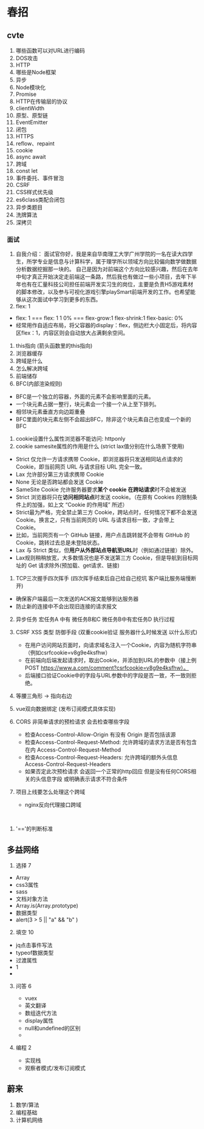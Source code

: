 # 春招

## cvte

1. 哪些函数可以对URL进行编码
2. DOS攻击
3. HTTP
4. 哪些是Node框架
5. 异步
6. Node模块化
7. Promise
8. HTTP在传输层的协议
9.  clientWidth
10. 原型、原型链
11. EventEmitter
12. 闭包
13. HTTPS
14. reflow、repaint
15. cookie
16. async await
17. 跨域
18. const let
19. 事件委托、事件冒泡
20. CSRF
21. CSS样式优先级
22. es6class类配合闭包
23. 异步类题目
24. 洗牌算法
25. 深拷贝

### 面试 

1. 自我介绍： 面试官你好，我是来自华南理工大学广州学院的一名在读大四学生，所学专业是信息与计算科学，属于理学所以领域方向比较偏向数学做数据分析数据挖掘那一块的。
            自己是因为对前端这个方向比较感兴趣，然后在去年中旬才真正开始决定走前端这一条路，然后我也有做过一些小项目，去年下半年也有在汇量科技公司担任前端开发实习生的岗位，主要是负责H5游戏素材的脚本修改，以及参与可视化游戏引擎playSmart前端开发的工作。也希望能够从这次面试中学习到更多的东西。
2. flex: 1

- flex: 1 === flex: 1 1 0% === flex-grow:1 flex-shrink:1 flex-basic: 0%
- 经常用作自适应布局，将父容器的display：flex，侧边栏大小固定后，将内容区flex：1，内容区则会自动放大占满剩余空间。


1. this指向 (箭头函数里的this指向)
2. 浏览器缓存
3. 跨域是什么
4. 怎么解决跨域
5. 前端储存
6. BFC(内部渲染规则)

- BFC是一个独立的容器，外面的元素不会影响里面的元素。
- 一个块元素占据一整行，块元素会一个接一个从上至下排列。
- 相邻块元素垂直方向边距重叠
- BFC里面的块元素左侧不会超出BFC，除非这个块元素自己也变成一个新的BFC


1.  cookie设置什么属性浏览器不能访问: httponly
2.  cookie samesite属性的作用是什么 (strict lax值分别在什么场景下使用)
    
- Strict 仅允许一方请求携带 Cookie，即浏览器将只发送相同站点请求的 Cookie，即当前网页 URL 与请求目标 URL 完全一致。
- Lax 允许部分第三方请求携带 Cookie
- None 无论是否跨站都会发送 Cookie
- SameSite Cookie 允许服务器要求**某个 cookie 在跨站请求**时不会被发送
- Strict 浏览器将只在**访问相同站点**时发送 cookie。（在原有 Cookies 的限制条件上的加强，如上文 “Cookie 的作用域” 所述）
- Strict最为严格，完全禁止第三方 Cookie，跨站点时，任何情况下都不会发送 Cookie。换言之，只有当前网页的 URL 与请求目标一致，才会带上 Cookie。
- 比如，当前网页有一个 GitHub 链接，用户点击跳转就不会带有 GitHub 的 Cookie，跳转过去总是未登陆状态。
- Lax 与 Strict 类似，但**用户从外部站点导航至URL**时（例如通过链接）除外。 
- Lax规则稍稍放宽，大多数情况也是不发送第三方 Cookie，但是导航到目标网址的 Get 请求除外(预加载、get请求、链接)


1.  TCP三次握手四次挥手 (四次挥手结束后自己给自己挖坑 客户端比服务端慢断开)
  

  - 确保客户端最后一次发送的ACK报文能够到达服务器
  - 防止新的连接中不会出现旧连接的请求报文

2.  异步任务 宏任务A 中有 微任务B和C 微任务B中有宏任务D 执行过程
3.  CSRF XSS 类型 防御手段 (双重cookie验证 服务器什么时候发送 以什么形式)

    - 在用户访问网站页面时，向请求域名注入一个Cookie，内容为随机字符串（例如csrfcookie=v8g9e4ksfhw）
    - 在前端向后端发起请求时，取出Cookie，并添加到URL的参数中（接上例POST https://www.a.com/comment?csrfcookie=v8g9e4ksfhw）。
    - 后端接口验证Cookie中的字段与URL参数中的字段是否一致，不一致则拒绝。


4.  等腰三角形 -> 指向右边
5.  vue双向数据绑定 (发布订阅模式具体实现)
6.  CORS 非简单请求的预检请求 会去检查哪些字段
   
    - 检查Access-Control-Allow-Origin 有没有 Origin 是否包括该源
    - 检查Access-Control-Request-Method: 允许跨域的请求方法是否有包含在内 Access-Control-Request-Method
    - 检查Access-Control-Request-Headers:  允许跨域的额外头信息 Access-Control-Request-Headers
    - 如果否定此次预检请求 会返回一个正常的http回应 但是没有任何CORS相关的头信息字段 或明确表示请求不符合条件
  
7.  项目上线要怎么处理这个跨域
    
    - nginx反向代理接口跨域
   
```html
   
```

1.  '=='的判断标准


## 多益网络

1. 选择 7
 - Array
 - css3属性
 - sass
 - 文档对象方法
 - Array.is(Array.prototype)
 - 数据类型
 - alert(3 > 5 || "a" && "b" )
2. 填空 10

 - jq点击事件写法
 - typeof数据类型
 - 过渡属性
 - 1
 - 
3. 问答 6
   - vuex
   - 英文翻译
   - 数组迭代方法
   - display属性
   - null和undefined的区别
   - 
4. 编程 2

   - 实现栈
   - 观察者模式/发布订阅模式

## 蔚来

1. 数学/算法
2. 编程基础
3. 计算机网络

